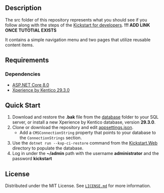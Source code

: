 

## Description

The src folder of this repository represents what you should see if you follow along with the steps of the [Kickstart for developers](https://docs.kentico.com/guides/development). **!!! ADD LINK ONCE TUTOTIAL EXISTS**

It contains a simple navigation menu and two pages that utilize reusable content items.

## Requirements

### Dependencies

- [ASP.NET Core 8.0](https://dotnet.microsoft.com/en-us/download)
- [Xperience by Kentico 29.3.0](https://docs.kentico.com)

## Quick Start

1. Download and restore the **.bak** file from the [database](./database/) folder to your SQL server, or install a new Xperience by Kentico database, version **29.3.0**.
1. Clone or download the repository and edit [appsettings.json](./src/Kickstart.Web/appsettings.json).
    - Add a `CMSConnectionString` property that points to your database to the `ConnectionStrings` section.
1. Use the `dotnet run --kxp-ci-restore` command from the [Kickstart.Web](./src/Kickstart.Web/) directory to populate the database.
1. Log in under the **~/admin** path with the username **administrator** and the password **kickstart**

## License

Distributed under the MIT License. See [`LICENSE.md`](./LICENSE.md) for more information.